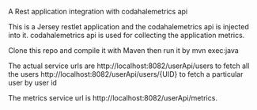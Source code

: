 A Rest application integration with codahalemetrics api

This is a Jersey restlet application and the codahalemetrics api is injected into it. codahalemetrics api is used for collecting the application metrics.

Clone this repo and compile it with Maven then run it by mvn exec:java

The actual service urls are http://localhost:8082/userApi/users to fetch all the users
                            http://localhost:8082/userApi/users/{UID} to fetch a particular user by user id

The metrics service url is http://localhost:8082/userApi/metrics.


